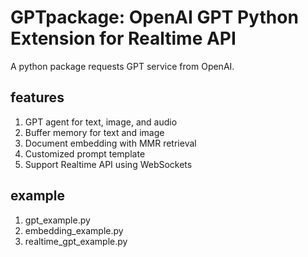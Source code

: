 # GPTpackage: OpenAI GPT Python Extension for Realtime API
A python package requests GPT service from OpenAI.

## features
1. GPT agent for text, image, and audio
2. Buffer memory for text and image
3. Document embedding with MMR retrieval
4. Customized prompt template
5. Support Realtime API using WebSockets

## example
1. gpt_example.py
2. embedding_example.py
3. realtime_gpt_example.py

